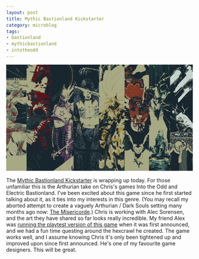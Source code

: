 ```yaml
---
layout: post
title: Mythic Bastionland Kickstarter
category: microblog
tags:
- bastionland
- mythicbastionland
- intotheodd
---
```


![Mythic Bastionland Art](/assets/img/mythic_bastionland_kickstarter.png)

The [Mythic Bastionland Kickstarter][1] is wrapping up today. For those unfamiliar this is the Arthurian take on Chris's games Into the Odd and Electric Bastionland. I've been excited about this game since he first started talking about it, as it ties into my interests in this genre. (You may recall my aborted attempt to create a vaguely Arthurian / Dark Souls setting many months ago now: [The Misericorde][2].) Chris is working with Alec Sorensen, and the art they have shared so far looks really incredible. My friend Alex was [running the playtest version of this game][3] when it was first announced, and we had a fun time questing around the hexcrawl he created. The game works well, and I assume knowing Chris it's only been tightened up and improved upon since first announced. He's one of my favourite game designers. This will be great.



[1]: https://www.kickstarter.com/projects/bastionland/mythic-bastionland-rpg-before-into-the-odd
[2]: https://save.vs.totalpartykill.ca/gygax-75/
[3]: https://todistantlands.github.io/2022/10/29/mb-playtest-notes.html
